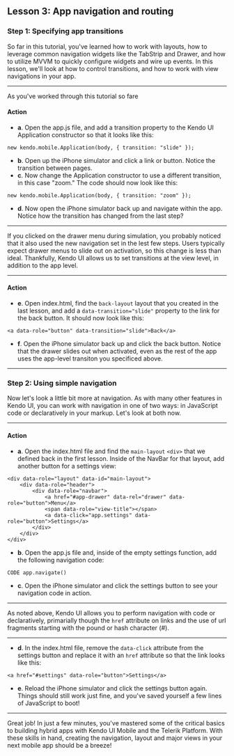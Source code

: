 ## Lesson 3: App navigation and routing

### Step 1: Specifying app transitions

So far in this tutorial, you've learned how to work with layouts, how to leverage common navigation widgets like the TabStrip and Drawer, and how to utilize MVVM to quickly configure widgets and wire up events. In this lesson, we'll look at how to control transitions, and how to work with view navigations in your app.

<hr data-action="start" />

As you've worked through this tutorial so fare

#### Action

* **a**. Open the app.js file, and add a transition property to the Kendo UI Application constructor so that it looks like this:
```
new kendo.mobile.Application(body, { transition: "slide" });
```

* **b**. Open up the iPhone simulator and click a link or button. Notice the transition between pages.
* **c**. Now change the Application constructor to use a different transition, in this case "zoom." The code should now look like this:
```
new kendo.mobile.Application(body, { transition: "zoom" });
```

* **d**. Now open the iPhone simulator back up and navigate within the app. Notice how the transition has changed from the last step?

<hr data-action="end" />

If you clicked on the drawer menu during simulation, you probably noticed that it also used the new navigation set in the lest few steps. Users typically expect drawer menus to slide out on activation, so this change is less than ideal. Thankfully, Kendo UI allows us to set transitions at the view level, in addition to the app level.

<hr data-action="start" />

#### Action

* **e**. Open index.html, find the `back-layout` layout that you created in the last lesson, and add a `data-transition="slide"` property to the link for the back button. It should now look like this:
```
<a data-role="button" data-transition="slide">Back</a>
```

* **f**. Open the iPhone simulator back up and click the back button. Notice that the drawer slides out when activated, even as the rest of the app uses the app-level transiton you specificed above.

<hr data-action="end" />

### Step 2: Using simple navigation

Now let's look a little bit more at navigation. As with many other features in Kendo UI, you can work with navigation in one of two ways: in JavaScript code or declaratively in your markup. Let's look at both now.

<hr data-action="start" />

#### Action

* **a**. Open the index.html file and find the `main-layout` `<div>` that we defined back in the first lesson. Inside of the NavBar for that layout, add another button for a settings view:
```
<div data-role="layout" data-id="main-layout">
	<div data-role="header">
		<div data-role="navbar">
			<a href="#app-drawer" data-rel="drawer" data-role="button">Menu</a>
	    	<span data-role="view-title"></span>
	    	<a data-click="app.settings" data-role="button">Settings</a>
	    </div>
	</div>
</div>
```

* **b**. Open the app.js file and, inside of the empty settings function, add the following navigation code:
```
CODE app.navigate()
```

* **c**. Open the iPhone simulator and click the settings button to see your navigation code in action. 

<hr data-action="end" />

As noted above, Kendo UI allows you to perform navigation with code or declaratively, primarially though the `href` attribute on links and the use of url fragments starting with the pound or hash character (#).

<hr data-action="start" />

* **d**. In the index.html file, remove the `data-click` attribute from the settings button and replace it with an `href` attribute so that the link looks like this:
```
<a href="#settings" data-role="button">Settings</a>
```
* **e**. Reload the iPhone simulator and click the settings button again. Things should still work just fine, and you've saved yourself a few lines of JavaScript to boot!

<hr data-action="end" />

Great job! In just a few minutes, you've mastered some of the critical basics to building hybrid apps with Kendo UI Mobile and the Telerik Platform. With these skills in hand, creating the navigation, layout and major views in your next mobile app should be a breeze!
